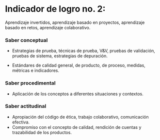 # Indicador de logro no. 2:

Aprendizaje invertidos, aprendizaje basado en proyectos, aprendizaje basado en
retos, aprendizaje colaborativo.

### Saber conceptual

* Estrategias de prueba, técnicas de prueba, V&V, pruebas de validación, pruebas de sistema, estrategias de depuración.

* Estándares de calidad general, de producto, de proceso, medidas, métricas e indicadores.

### Saber procedimental

* Aplicación de los conceptos a diferentes situaciones y contextos.


### Saber actitudinal

* Apropiación del código de ética, trabajo colaborativo, comunicación efectiva.
* Compromiso con el concepto de calidad, rendición de cuentas y trazabilidad de los productos.